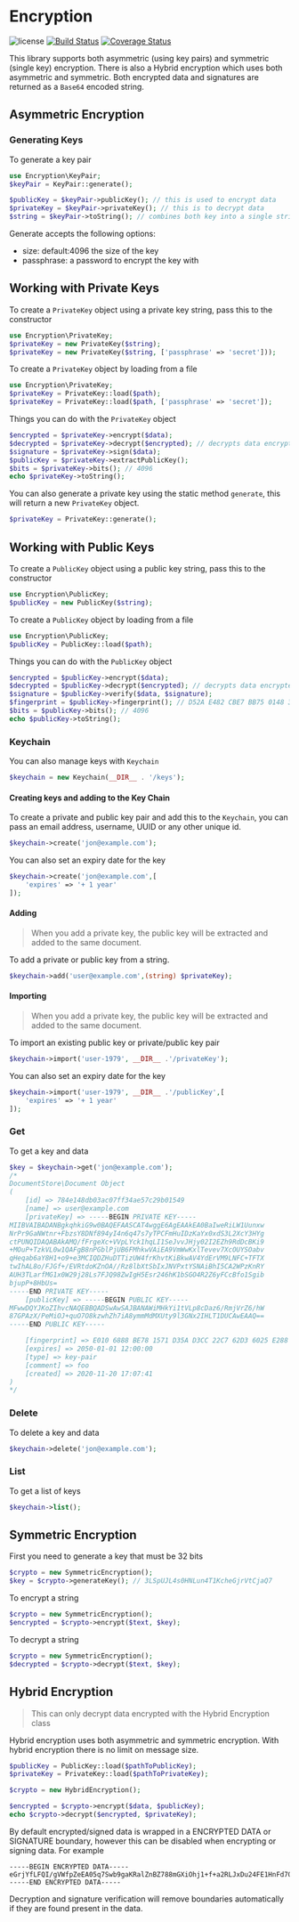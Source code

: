 # Encryption

![license](https://img.shields.io/badge/license-MIT-brightGreen.svg)
[![Build Status](https://travis-ci.com/jamielsharief/encryption.svg?branch=master)](https://travis-ci.com/jamielsharief/encryption)
[![Coverage Status](https://coveralls.io/repos/github/jamielsharief/encryption/badge.svg?branch=master)](https://coveralls.io/github/jamielsharief/encryption?branch=master)

This library supports both asymmetric (using key pairs) and symmetric (single key) encryption. There is also a Hybrid encryption which uses both asymmetric and symmetric. Both encrypted data and signatures are returned as a `Base64` encoded string.

## Asymmetric Encryption

### Generating Keys

To generate a key pair

```php
use Encryption\KeyPair;
$keyPair = KeyPair::generate();

$publicKey = $keyPair->publicKey(); // this is used to encrypt data
$privateKey = $keyPair->privateKey(); // this is to decrypt data
$string = $keyPair->toString(); // combines both key into a single string
```

Generate accepts the following options:

- size: default:4096 the size of the key
- passphrase: a password to encrypt the key with

## Working with Private Keys

To create a `PrivateKey` object using a private key string, pass this to the constructor

```php
use Encryption\PrivateKey;
$privateKey = new PrivateKey($string);
$privateKey = new PrivateKey($string, ['passphrase' => 'secret']));
```

To create a `PrivateKey` object by loading from a file

```php
use Encryption\PrivateKey;
$privateKey = PrivateKey::load($path);
$privateKey = PrivateKey::load($path, ['passphrase' => 'secret']);
```

Things you can do with the `PrivateKey` object

```php
$encrypted = $privateKey->encrypt($data);
$decrypted = $privateKey->decrypt($encrypted); // decrypts data encrypted by public key
$signature = $privateKey->sign($data);
$publicKey = $privateKey->extractPublicKey();
$bits = $privateKey->bits(); // 4096
echo $privateKey->toString();
```

You can also generate a private key using the static method `generate`, this will return a new `PrivateKey` object.

```php
$privateKey = PrivateKey::generate();
```


## Working with Public Keys

To create a `PublicKey` object using a public key string, pass this to the constructor

```php
use Encryption\PublicKey;
$publicKey = new PublicKey($string);
```

To create a `PublicKey` object by loading from a file

```php
use Encryption\PublicKey;
$publicKey = PublicKey::load($path);
```

Things you can do with the `PublicKey` object

```php
$encrypted = $publicKey->encrypt($data);
$decrypted = $publicKey->decrypt($encrypted); // decrypts data encrypted by private key
$signature = $publicKey->verify($data, $signature);
$fingerprint = $publicKey->fingerprint(); // D52A E482 CBE7 BB75 0148 3851 93A3 910A 0719 994D
$bits = $publicKey->bits(); // 4096
echo $publicKey->toString();
```


### Keychain

You can also manage keys with `Keychain`

```php
$keychain = new Keychain(__DIR__ . '/keys');
```

#### Creating keys and adding to the Key Chain

To create a private and public key pair and add this to the `Keychain`, you can pass an
email address, username, UUID or any other unique id.

```php
$keychain->create('jon@example.com');
```

You can also set an expiry date for the key

```php
$keychain->create('jon@example.com',[
    'expires' => '+ 1 year'
]);
```

#### Adding

> When you add a private key, the public key will be extracted and added to the same document.

To add a private or public key from a string.

```php
$keychain->add('user@example.com',(string) $privateKey);
```

#### Importing

> When you add a private key, the public key will be extracted and added to the same document.

To import an existing public key or private/public key pair

```php
$keychain->import('user-1979', __DIR__ .'/privateKey');
```

You can also set an expiry date for the key

```php
$keychain->import('user-1979', __DIR__ .'/publicKey',[
    'expires' => '+ 1 year'
]);
```

### Get

To get a key and data

```php
$key = $keychain->get('jon@example.com');
/*
DocumentStore\Document Object
(
    [id] => 784e148db03ac07ff34ae57c29b01549
    [name] => user@example.com
    [privateKey] => -----BEGIN PRIVATE KEY-----
MIIBVAIBADANBgkqhkiG9w0BAQEFAASCAT4wggE6AgEAAkEA0BaIweRiLW1Uunxw
NrPr9GaNWtnr+FbzsY8DNf894yI4n6q47s7yTPCFmHuIDzKaYx0xdS3L2XcY3HYg
ctPUNQIDAQABAkAMQ/fFrgeXc+VVpLYck1hqLI1SeJvvJHjy02I2EZh9RdDcBKi9
+MOuP+TzkVL0w1QAFgB8nPGblPjUB6FMhkwVAiEA9VmWwKxlTevev7XcOUYSOabv
qHeqab6aY8H1+o9+e3MCIQDZHuDTTizUW4frKhvtKiBkwAV4YdErVM9LNFC+TFTX
twIhAL8o/FJGf+/EVRtdoKZnOA//Rz8lbXtSbIxJNVPxtYSNAiBhI5CA2WPzKnRY
AUH3TLarfMG1x0W29j28Ls7FJQ98ZwIgH5Esr246hK1bSGO4R2Z6yFCcBfo1Sgib
bjupP+8HbUs=
-----END PRIVATE KEY-----
    [publicKey] => -----BEGIN PUBLIC KEY-----
MFwwDQYJKoZIhvcNAQEBBQADSwAwSAJBANAWiMHkYi1tVLp8cDaz6/RmjVrZ6/hW
87GPAzX/PeMiOJ+quO7O8kzwhZh7iA8ymmMdMXUty9l3GNx2IHLT1DUCAwEAAQ==
-----END PUBLIC KEY-----

    [fingerprint] => E010 6888 BE78 1571 D35A D3CC 22C7 62D3 6025 E288
    [expires] => 2050-01-01 12:00:00
    [type] => key-pair
    [comment] => foo
    [created] => 2020-11-20 17:07:41
)
*/
```

### Delete

To delete a key and data

```php
$keychain->delete('jon@example.com');
```

### List

To get a list of keys

```php
$keychain->list();
```


## Symmetric Encryption

First you need to generate a key that must be 32 bits

```php
$crypto = new SymmetricEncryption();
$key = $crypto->generateKey(); // 3LSpUJL4s0HNLun4T1KcheGjrVtCjaQ7
```

To encrypt a string

```php
$crypto = new SymmetricEncryption();
$encrypted = $crypto->encrypt($text, $key);
```

To decrypt a string

```php
$crypto = new SymmetricEncryption();
$decrypted = $crypto->decrypt($text, $key);
```

## Hybrid Encryption

> This can only decrypt data encrypted with the Hybrid Encryption class

Hybrid encryption uses both asymmetric and symmetric encryption. With hybrid encryption there is no limit on message size.

```php
$publicKey = PublicKey::load($pathToPublicKey);
$privateKey = PrivateKey::load($pathToPrivateKey);

$crypto = new HybridEncryption();

$encrypted = $crypto->encrypt($data, $publicKey);
echo $crypto->decrypt($encrypted, $privateKey);
```

By default encrypted/signed data is wrapped in a ENCRYPTED DATA or SIGNATURE boundary, however this can be disabled when encrypting or signing data. For example

```text
-----BEGIN ENCRYPTED DATA-----
eGrjYfLFQI/gVWfpZeEA05q7Swb9gaKRalZnBZ788mGXiOhj1+f+a2RLJxDu24FE1HnFd70YcPAAdWme1Lu0yQ==
-----END ENCRYPTED DATA-----
```

Decryption and signature verification will remove boundaries automatically if they are found present in the data.